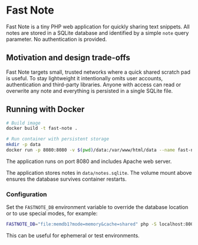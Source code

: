 # Fast Note

Fast Note is a tiny PHP web application for quickly sharing text snippets.
All notes are stored in a SQLite database and identified by a simple `note`
query parameter. No authentication is provided.

## Motivation and design trade-offs

Fast Note targets small, trusted networks where a quick shared scratch pad is useful.
To stay lightweight it intentionally omits user accounts, authentication and third-party
libraries. Anyone with access can read or overwrite any note and everything is persisted
in a single SQLite file.

## Running with Docker

```bash
# Build image
docker build -t fast-note .

# Run container with persistent storage
mkdir -p data
docker run -p 8080:8080 -v $(pwd)/data:/var/www/html/data --name fast-note fast-note
```

The application runs on port 8080 and includes Apache web server.

The application stores notes in `data/notes.sqlite`. The volume mount above ensures
the database survives container restarts.

### Configuration

Set the `FASTNOTE_DB` environment variable to override the database location
or to use special modes, for example:

```bash
FASTNOTE_DB="file:memdb1?mode=memory&cache=shared" php -S localhost:8000
```

This can be useful for ephemeral or test environments.
